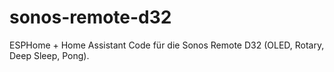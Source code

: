 # sonos-remote-d32
ESPHome + Home Assistant Code für die Sonos Remote D32 (OLED, Rotary, Deep Sleep, Pong).
